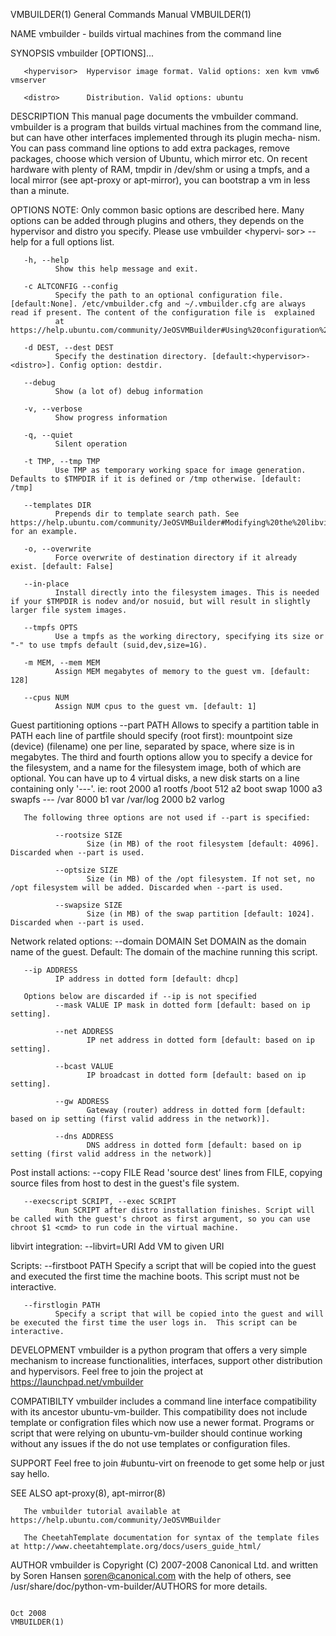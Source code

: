 VMBUILDER(1)                                                                             General Commands Manual                                                                             VMBUILDER(1)

NAME
       vmbuilder - builds virtual machines from the command line

SYNOPSIS
       vmbuilder <hypervisor> <distro> [OPTIONS]...

       <hypervisor>  Hypervisor image format. Valid options: xen kvm vmw6 vmserver

       <distro>      Distribution. Valid options: ubuntu

DESCRIPTION
       This  manual page documents the vmbuilder command.  vmbuilder is a program that builds virtual machines from the command line, but can have other interfaces implemented through its plugin mecha‐
       nism. You can pass command line options to add extra packages, remove packages, choose which version of Ubuntu, which mirror etc. On recent hardware with plenty of RAM,  tmpdir  in  /dev/shm  or
       using a tmpfs, and a local mirror (see apt-proxy or apt-mirror), you can bootstrap a vm in less than a minute.

OPTIONS
       NOTE:  Only common basic options are described here.  Many options can be added through plugins and others, they depends on the hypervisor and distro you specify.  Please use vmbuilder <hypervi‐
              sor> <distro> --help for a full options list.

       -h, --help
              Show this help message and exit.

       -c ALTCONFIG --config
              Specify the path to an optional configuration file. [default:None]. /etc/vmbuilder.cfg and ~/.vmbuilder.cfg are always read if present. The content of the configuration file is  explained
              at https://help.ubuntu.com/community/JeOSVMBuilder#Using%20configuration%20files.

       -d DEST, --dest DEST
              Specify the destination directory. [default:<hypervisor>-<distro>]. Config option: destdir.

       --debug
              Show (a lot of) debug information

       -v, --verbose
              Show progress information

       -q, --quiet
              Silent operation

       -t TMP, --tmp TMP
              Use TMP as temporary working space for image generation. Defaults to $TMPDIR if it is defined or /tmp otherwise. [default: /tmp]

       --templates DIR
              Prepends dir to template search path. See https://help.ubuntu.com/community/JeOSVMBuilder#Modifying%20the%20libvirt%20template%20to%20use%20bridging for an example.

       -o, --overwrite
              Force overwrite of destination directory if it already exist. [default: False]

       --in-place
              Install directly into the filesystem images. This is needed if your $TMPDIR is nodev and/or nosuid, but will result in slightly larger file system images.

       --tmpfs OPTS
              Use a tmpfs as the working directory, specifying its size or "-" to use tmpfs default (suid,dev,size=1G).

       -m MEM, --mem MEM
              Assign MEM megabytes of memory to the guest vm. [default: 128]

       --cpus NUM
              Assign NUM cpus to the guest vm. [default: 1]

   Guest partitioning options
       --part PATH
              Allows to specify a partition table in PATH each line of partfile should specify (root first):
                      mountpoint size (device) (filename)
              one  per  line, separated by space, where size is in megabytes. The third and fourth options allow you to specify a device for the filesystem, and a name for the filesystem image, both of
              which are optional. You can have up to 4 virtual disks, a new disk starts on a line containing only '---'. ie:
                      root 2000 a1 rootfs
                      /boot 512 a2 boot
                      swap 1000 a3 swapfs
                      ---
                      /var 8000 b1 var
                      /var/log 2000 b2 varlog

       The following three options are not used if --part is specified:

              --rootsize SIZE
                     Size (in MB) of the root filesystem [default: 4096].  Discarded when --part is used.

              --optsize SIZE
                     Size (in MB) of the /opt filesystem. If not set, no /opt filesystem will be added. Discarded when --part is used.

              --swapsize SIZE
                     Size (in MB) of the swap partition [default: 1024]. Discarded when --part is used.

   Network related options:
       --domain DOMAIN
              Set DOMAIN as the domain name of the guest. Default: The domain of the machine running this script.

       --ip ADDRESS
              IP address in dotted form [default: dhcp]

       Options below are discarded if --ip is not specified
              --mask VALUE IP mask in dotted form [default: based on ip setting].

              --net ADDRESS
                     IP net address in dotted form [default: based on ip setting].

              --bcast VALUE
                     IP broadcast in dotted form [default: based on ip setting].

              --gw ADDRESS
                     Gateway (router) address in dotted form [default: based on ip setting (first valid address in the network)].

              --dns ADDRESS
                     DNS address in dotted form [default: based on ip setting (first valid address in the network)]

   Post install actions:
       --copy FILE
              Read 'source dest' lines from FILE, copying source files from host to dest in the guest's file system.

       --execscript SCRIPT, --exec SCRIPT
              Run SCRIPT after distro installation finishes. Script will be called with the guest's chroot as first argument, so you can use chroot $1 <cmd> to run code in the virtual machine.

   libvirt integration:
       --libvirt=URI
              Add VM to given URI

   Scripts:
       --firstboot PATH
              Specify a script that will be copied into the guest and executed the first time the machine boots.  This script must not be interactive.

       --firstlogin PATH
              Specify a script that will be copied into the guest and will be executed the first time the user logs in.  This script can be interactive.

DEVELOPMENT
       vmbuilder is a python program that offers a very simple mechanism to increase functionalities, interfaces, support  other  distribution  and  hypervisors.  Feel  free  to  join  the  project  at
       https://launchpad.net/vmbuilder

COMPATIBILTY
       vmbuilder  includes  a command line interface compatibility with its ancestor ubuntu-vm-builder.  This compatibility does not include template or configration files which now use a newer format.
       Programs or script that were relying on ubuntu-vm-builder should continue working without any issues if the do not use templates or configuration files.

SUPPORT
       Feel free to join #ubuntu-virt on freenode to get some help or just say hello.

SEE ALSO
       apt-proxy(8), apt-mirror(8)

       The vmbuilder tutorial available at https://help.ubuntu.com/community/JeOSVMBuilder

       The CheetahTemplate documentation for syntax of the template files at http://www.cheetahtemplate.org/docs/users_guide_html/

AUTHOR
       vmbuilder is Copyright (C) 2007-2008 Canonical Ltd. and written by Soren Hansen <soren@canonical.com> with the help of others, see /usr/share/doc/python-vm-builder/AUTHORS for more details.

                                                                                                 Oct 2008                                                                                    VMBUILDER(1)
